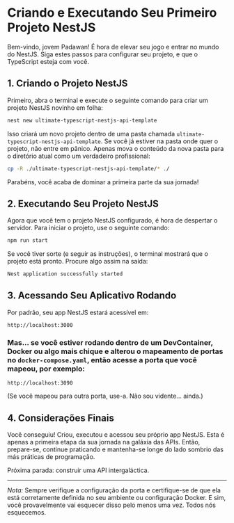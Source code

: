 # Criando e Executando Seu Primeiro Projeto NestJS

Bem-vindo, jovem Padawan! É hora de elevar seu jogo e entrar no mundo do NestJS. Siga estes passos para configurar seu projeto, e que o TypeScript esteja com você.

## 1. Criando o Projeto NestJS

Primeiro, abra o terminal e execute o seguinte comando para criar um projeto NestJS novinho em folha:

```bash
nest new ultimate-typescript-nestjs-api-template
```

Isso criará um novo projeto dentro de uma pasta chamada `ultimate-typescript-nestjs-api-template`. Se você já estiver na pasta onde quer o projeto, não entre em pânico. Apenas mova o conteúdo da nova pasta para o diretório atual como um verdadeiro profissional:

```bash
cp -R ./ultimate-typescript-nestjs-api-template/* ./
```

Parabéns, você acaba de dominar a primeira parte da sua jornada!

## 2. Executando Seu Projeto NestJS

Agora que você tem o projeto NestJS configurado, é hora de despertar o servidor. Para iniciar o projeto, use o seguinte comando:

```bash
npm run start
```

Se você tiver sorte (e seguir as instruções), o terminal mostrará que o projeto está pronto. Procure algo assim na saída:

```bash
Nest application successfully started
```

## 3. Acessando Seu Aplicativo Rodando

Por padrão, seu app NestJS estará acessível em:

```
http://localhost:3000
```

### Mas... se você estiver rodando dentro de um DevContainer, Docker ou algo mais chique e alterou o mapeamento de portas no `docker-compose.yaml`, então acesse a porta que você mapeou, por exemplo:

```
http://localhost:3090
```

(Se você mapeou para outra porta, use-a. Não sou vidente... ainda.)

## 4. Considerações Finais

Você conseguiu! Criou, executou e acessou seu próprio app NestJS. Esta é apenas a primeira etapa da sua jornada na galáxia das APIs. Então, prepare-se, continue praticando e mantenha-se longe do lado sombrio das más práticas de programação.

Próxima parada: construir uma API intergaláctica.

---

_Nota:_ Sempre verifique a configuração da porta e certifique-se de que ela está corretamente definida no seu ambiente ou configuração Docker. E sim, você provavelmente vai esquecer disso pelo menos uma vez. Todos nós esquecemos.
